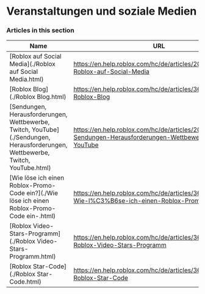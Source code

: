 # Veranstaltungen und soziale Medien  
### Articles in this section
Name|URL
-|-
[Roblox auf Social Media](./Roblox auf Social Media.html) |https://en.help.roblox.com/hc/de/articles/206596923-Roblox-auf-Social-Media
[Roblox Blog](./Roblox Blog.html) |https://en.help.roblox.com/hc/de/articles/360029134331-Roblox-Blog
[Sendungen, Herausforderungen, Wettbewerbe, Twitch, YouTube](./Sendungen, Herausforderungen, Wettbewerbe, Twitch, YouTube.html) |https://en.help.roblox.com/hc/de/articles/206581313-Sendungen-Herausforderungen-Wettbewerbe-Twitch-YouTube
[Wie löse ich einen Roblox-Promo-Code ein?](./Wie löse ich einen Roblox-Promo-Code ein-.html) |https://en.help.roblox.com/hc/de/articles/360029650831-Wie-l%C3%B6se-ich-einen-Roblox-Promo-Code-ein-
[Roblox Video-Stars-Programm](./Roblox Video-Stars-Programm.html) |https://en.help.roblox.com/hc/de/articles/360026092011-Roblox-Video-Stars-Programm
[Roblox Star-Code](./Roblox Star-Code.html) |https://en.help.roblox.com/hc/de/articles/360026181292-Roblox-Star-Code